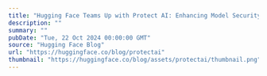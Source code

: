 ```yaml
---
title: "Hugging Face Teams Up with Protect AI: Enhancing Model Security for the Community"
description: ""
summary: ""
pubDate: "Tue, 22 Oct 2024 00:00:00 GMT"
source: "Hugging Face Blog"
url: "https://huggingface.co/blog/protectai"
thumbnail: "https://huggingface.co/blog/assets/protectai/thumbnail.png"
---
```



